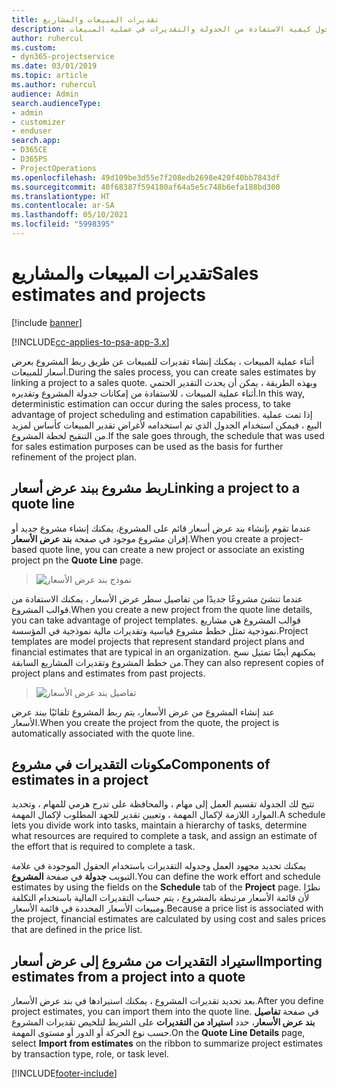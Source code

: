 ```yaml
---
title: تقديرات المبيعات والمشاريع
description: يوفر هذا الموضوع معلومات حول كيفية الاستفادة من الجدولة والتقديرات في عملية المبيعات.
author: ruhercul
ms.custom:
- dyn365-projectservice
ms.date: 03/01/2019
ms.topic: article
ms.author: ruhercul
audience: Admin
search.audienceType:
- admin
- customizer
- enduser
search.app:
- D365CE
- D365PS
- ProjectOperations
ms.openlocfilehash: 49d109be3d55e7f208edb2698e420f40bb7843df
ms.sourcegitcommit: 40f68387f594180af64a5e5c748b6efa188bd300
ms.translationtype: HT
ms.contentlocale: ar-SA
ms.lasthandoff: 05/10/2021
ms.locfileid: "5998395"
---
```

# <a name="sales-estimates-and-projects"></a><span data-ttu-id="364ad-103">تقديرات المبيعات والمشاريع</span><span class="sxs-lookup"><span data-stu-id="364ad-103">Sales estimates and projects</span></span>

[!include [banner](../includes/psa-now-project-operations.md)]

[!INCLUDE[cc-applies-to-psa-app-3.x](../includes/cc-applies-to-psa-app-3x.md)]

<span data-ttu-id="364ad-104">أثناء عملية المبيعات ، يمكنك إنشاء تقديرات للمبيعات عن طريق ربط المشروع بعرض أسعار للمبيعات.</span><span class="sxs-lookup"><span data-stu-id="364ad-104">During the sales process, you can create sales estimates by linking a project to a sales quote.</span></span> <span data-ttu-id="364ad-105">وبهذه الطريقة ، يمكن أن يحدث التقدير الحتمي أثناء عملية المبيعات ، للاستفادة من إمكانات جدولة المشروع وتقديره.</span><span class="sxs-lookup"><span data-stu-id="364ad-105">In this way, deterministic estimation can occur during the sales process, to take advantage of project scheduling and estimation capabilities.</span></span> <span data-ttu-id="364ad-106">إذا تمت عملية البيع ، فيمكن استخدام الجدول الذي تم استخدامه لأغراض تقدير المبيعات كأساس لمزيد من التنقيح لخطة المشروع.</span><span class="sxs-lookup"><span data-stu-id="364ad-106">If the sale goes through, the schedule that was used for sales estimation purposes can be used as the basis for further refinement of the project plan.</span></span>

## <a name="linking-a-project-to-a-quote-line"></a><span data-ttu-id="364ad-107">ربط مشروع ببند عرض أسعار</span><span class="sxs-lookup"><span data-stu-id="364ad-107">Linking a project to a quote line</span></span>

<span data-ttu-id="364ad-108">عندما تقوم بإنشاء بند عرض أسعار قائم على المشروع، يمكنك إنشاء مشروع جديد أو إقران مشروع موجود في صفحة **بند عرض الأسعار**.</span><span class="sxs-lookup"><span data-stu-id="364ad-108">When you create a project-based quote line, you can create a new project or associate an existing project pn the **Quote Line** page.</span></span> 

> ![نموذج بند عرض الأسعار](media/project-8.png)
 
<span data-ttu-id="364ad-110">عندما تنشئ مشروعًا جديدًا من تفاصيل سطر عرض الأسعار ، يمكنك الاستفادة من قوالب المشروع.</span><span class="sxs-lookup"><span data-stu-id="364ad-110">When you create a new project from the quote line details, you can take advantage of project templates.</span></span> <span data-ttu-id="364ad-111">قوالب المشروع هي مشاريع نموذجية تمثل خطط مشروع قياسية وتقديرات مالية نموذجية في المؤسسة.</span><span class="sxs-lookup"><span data-stu-id="364ad-111">Project templates are model projects that represent standard project plans and financial estimates that are typical in an organization.</span></span> <span data-ttu-id="364ad-112">يمكنهم أيضًا تمثيل نسخ من خطط المشروع وتقديرات المشاريع السابقة.</span><span class="sxs-lookup"><span data-stu-id="364ad-112">They can also represent copies of project plans and estimates from past projects.</span></span>

> ![تفاصيل بند عرض الأسعار‬](media/project-9.png)
  
<span data-ttu-id="364ad-114">عند إنشاء المشروع من عرض الأسعار، يتم ربط المشروع تلقائيًا ببند عرض الأسعار.</span><span class="sxs-lookup"><span data-stu-id="364ad-114">When you create the project from the quote, the project is automatically associated with the quote line.</span></span>

## <a name="components-of-estimates-in-a-project"></a><span data-ttu-id="364ad-115">مكونات التقديرات في مشروع</span><span class="sxs-lookup"><span data-stu-id="364ad-115">Components of estimates in a project</span></span>

<span data-ttu-id="364ad-116">تتيح لك الجدولة تقسيم العمل إلى مهام ، والمحافظة على تدرج هرمي للمهام ، وتحديد الموارد اللازمة لإكمال المهمة ، وتعيين تقدير للجهد المطلوب لإكمال المهمة.</span><span class="sxs-lookup"><span data-stu-id="364ad-116">A schedule lets you divide work into tasks, maintain a hierarchy of tasks, determine what resources are required to complete a task, and assign an estimate of the effort that is required to complete a task.</span></span>

<span data-ttu-id="364ad-117">يمكنك تحديد مجهود العمل وجدوله التقديرات باستخدام الحقول الموجودة في علامة التبويب **جدولة** في صفحة **المشروع**.</span><span class="sxs-lookup"><span data-stu-id="364ad-117">You can define the work effort and schedule estimates by using the fields on the **Schedule** tab of the **Project** page.</span></span> <span data-ttu-id="364ad-118">نظرًا لأن قائمة الأسعار مرتبطة بالمشروع ، يتم حساب التقديرات المالية باستخدام التكلفة ومبيعات الأسعار المحددة في قائمة الأسعار.</span><span class="sxs-lookup"><span data-stu-id="364ad-118">Because a price list is associated with the project, financial estimates are calculated by using cost and sales prices that are defined in the price list.</span></span>

## <a name="importing-estimates-from-a-project-into-a-quote"></a><span data-ttu-id="364ad-119">استيراد التقديرات من مشروع إلى عرض أسعار</span><span class="sxs-lookup"><span data-stu-id="364ad-119">Importing estimates from a project into a quote</span></span>

<span data-ttu-id="364ad-120">بعد تحديد تقديرات المشروع ، يمكنك استيرادها في بند عرض الأسعار.</span><span class="sxs-lookup"><span data-stu-id="364ad-120">After you define project estimates, you can import them into the quote line.</span></span> <span data-ttu-id="364ad-121">في صفحة **تفاصيل بند عرض الأسعار**، حدد **استيراد من التقديرات** على الشريط لتلخيص تقديرات المشروع حسب نوع الحركة أو الدور أو مستوى المهمة.</span><span class="sxs-lookup"><span data-stu-id="364ad-121">On the **Quote Line Details** page, select **Import from estimates** on the ribbon to summarize project estimates by transaction type, role, or task level.</span></span>


[!INCLUDE[footer-include](../includes/footer-banner.md)]